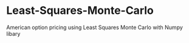 # Least-Squares-Monte-Carlo
American option pricing using Least Squares Monte Carlo with Numpy libary
